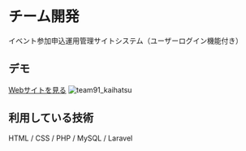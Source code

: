 チーム開発
===
イベント参加申込運用管理サイトシステム（ユーザーログイン機能付き）


## デモ
[Webサイトを見る](https://team91-eventsite.herokuapp.com/login)
![team91_kaihatsu](https://user-images.githubusercontent.com/96181552/187671587-9960360d-bd4f-48d6-a014-9b4429f6df01.png)

## 利用している技術
HTML / CSS / PHP / MySQL / Laravel 
